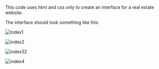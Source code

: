 This code uses html and css only to create an interface for a real estate website.

The interface should look something like this

![index1](https://github.com/user-attachments/assets/7b867a20-361f-4116-8bf8-e87574185a5d)

![index2](https://github.com/user-attachments/assets/f86603d3-6d73-4217-a6cc-b362e14c42ca)

![index32](https://github.com/user-attachments/assets/153fd568-f9a1-49a6-a796-ac7d15ac96dd)

![index4](https://github.com/user-attachments/assets/6db2c322-798a-45a7-be41-07b6ea932119)
